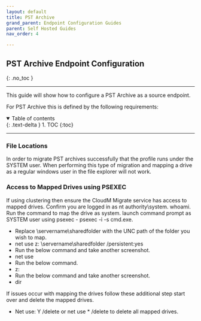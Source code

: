 ```yaml
---
layout: default
title: PST Archive
grand_parent: Endpoint Configuration Guides
parent: Self Hosted Guides
nav_order: 4

---
```


## PST Archive Endpoint Configuration
{: .no_toc }

---

This guide will show how to configure a PST Archive as a source endpoint. 

For PST Archive this is defined by the following requirements:

<a name="top"></a>
<details open markdown="block">
  <summary>
    Table of contents
  </summary>
  {: .text-delta }
1. TOC
{:toc}
</details>

---



### File Locations 

In order to migrate PST archives successfully that the profile runs under the SYSTEM user. When performing this type of migration and mapping a drive as a regular windows user in the file explorer will not work.

### Access to Mapped Drives using PSEXEC 

If using clustering then ensure the CloudM Migrate service has access to mapped drives. Confirm you are logged in as nt authority\system. whoami. 
Run the command to map the drive as system. launch command prompt as SYSTEM user using psexec - psexec -i -s cmd.exe.

- Replace \\servername\sharedfolder with the UNC path of the folder you wish to map.
- net use z: \\servername\sharedfolder /persistent:yes
- Run the below command and take another screenshot.
- net use
- Run the below command.
- z:
- Run the below command and take another screenshot.
- dir

If issues occur with mapping the drives follow these additional step start over and delete the mapped drives.
- Net use: Y /delete or net use * /delete to delete all mapped drives.


